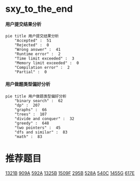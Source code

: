 # sxy_to_the_end

<!-- tabs:start -->



#### **用户提交结果分析**

```mermaid
pie title 用户提交结果分析
    "Accepted" :  51
    "Rejected" :  0
    "Wrong answer" :  41
    "Runtime error" :  2
    "Time limit exceeded" :  3
    "Memory limit exceeded" :  0
    "Compilation error" :  2
    "Partial" :  0
```

#### **用户做题类型偏好分析**

```mermaid
pie title 用户做题类型偏好分析
    "binary search" :  62
    "dp" :  207
    "graphs" :  66
    "trees" :  107
    "divide and conquer" :  32
    "greedy" :  648
    "two pointers" :  45
    "dfs and similar" :  83
    "math" :  83
```



<!-- tabs:end -->
# 推荐题目
[1321B](https://codeforces.com/contest/1321/problem/B)
[909A](https://codeforces.com/contest/909/problem/A)
[592A](https://codeforces.com/contest/592/problem/A)
[1325B](https://codeforces.com/contest/1325/problem/B)
[1509F](https://codeforces.com/contest/1509/problem/F)
[295B](https://codeforces.com/contest/295/problem/B)
[528A](https://codeforces.com/contest/528/problem/A)
[540C](https://codeforces.com/contest/540/problem/C)
[1455G](https://codeforces.com/contest/1455/problem/G)
[617E](https://codeforces.com/contest/617/problem/E)

